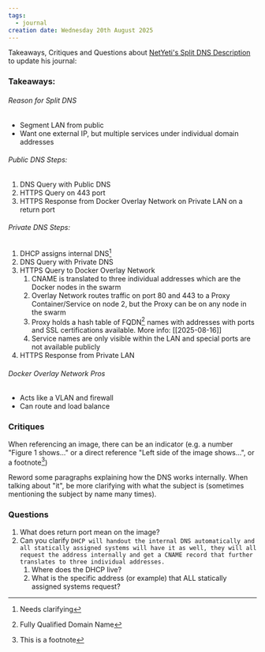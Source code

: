 ```yaml
---
tags:
  - journal
creation date: Wednesday 20th August 2025
---
```

Takeaways, Critiques and Questions about [NetYeti's Split DNS Description](https://growlf.github.io/journal/Tricks/Split-DNS) to update his journal:
### Takeaways:
###### Reason for Split DNS
- Segment LAN from public
- Want one external IP, but multiple services under individual domain addresses
###### Public DNS Steps: 
1. DNS Query with Public DNS
2. HTTPS Query on 443 port
3. HTTPS Response from Docker Overlay Network on Private LAN on a return port
###### Private DNS Steps:
1. DHCP assigns internal DNS[^2]
2. DNS Query with Private DNS
3. HTTPS Query to Docker Overlay Network
	1. CNAME is translated to three individual addresses which are the Docker nodes in the swarm
	2. Overlay Network routes traffic on port 80 and 443 to a Proxy Container/Service on node 2, but the Proxy can be on any node in the swarm
	3. Proxy holds a hash table of FQDN[^3] names with addresses with ports and SSL certifications available. 
	   More info: [[2025-08-16]]
	4. Service names are only visible within the LAN and special ports are not available publicly
4. HTTPS Response from Private LAN 
###### Docker Overlay Network Pros
- Acts like a VLAN and firewall
- Can route and load balance
### Critiques
When referencing an image, there can be an indicator (e.g. a number "Figure 1 shows..." or a direct reference "Left side of the image shows...", or a footnote[^1])

Reword some paragraphs explaining how the DNS works internally. When talking about "it", be more clarifying with what the subject is (sometimes mentioning the subject by name many times). 
### Questions
1. What does return port mean on the image?
2. Can you clarify `DHCP will handout the internal DNS automatically and all statically assigned systems will have it as well, they will all request the address internally and get a CNAME record that further translates to three individual addresses.` 
	1. Where does the DHCP live?
	2. What is the specific address (or example) that ALL statically assigned systems request? 



[^1]: This is a footnote

[^2]: Needs clarifying

[^3]: Fully Qualified Domain Name
